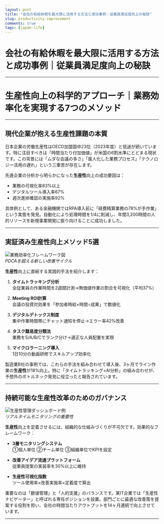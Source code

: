 ```yaml
---
layout: post
title: "会社の有給休暇を最大限に活用する方法と成功事例｜従業員満足度向上の秘訣"
slug: productivity-improvement
comments: true
tags: [japan-life]
---
```

# 会社の有給休暇を最大限に活用する方法と成功事例｜従業員満足度向上の秘訣

---

# 生産性向上の科学的アプローチ｜業務効率化を実現する7つのメソッド

---

<script async src="https://pagead2.googlesyndication.com/pagead/js/adsbygoogle.js?client=ca-pub-7886659064712565"
     crossorigin="anonymous"></script>
<!-- 광고2 -->
<ins class="adsbygoogle"
     style="display:block"
     data-ad-client="ca-pub-7886659064712565"
     data-ad-slot="1101493367"
     data-ad-format="auto"
     data-full-width-responsive="true"></ins>
<script>
     (adsbygoogle = window.adsbygoogle || []).push({});
</script>

## 現代企業が抱える生産性課題の本質

日本企業の労働生産性はOECD加盟国中23位（2023年度）と低迷が続いています。特に注目すべきは「時間当たり付加価値」が米国の6割水準にとどまる現状です。この背景には「ムダな会議の多さ」「属人化した業務プロセス」「テクノロジー活用の遅れ」という三重苦が存在します。

先進企業の分析から明らかになった**生産性**向上の成功要因は：
- 業務の可視化率83%以上
- デジタルツール導入率67%
- 週次進捗確認の実施率92%

具体例として、ある金融機関ではRPA導入前に「経費精算業務の78%が手作業」という実態を発見。自動化により処理時間を1/4に削減し、年間3,200時間の人的リソースを新規事業開発に振り向けることに成功しました。

<script async src="https://pagead2.googlesyndication.com/pagead/js/adsbygoogle.js?client=ca-pub-7886659064712565"
     crossorigin="anonymous"></script>
<!-- 광고2 -->
<ins class="adsbygoogle"
     style="display:block"
     data-ad-client="ca-pub-7886659064712565"
     data-ad-slot="1101493367"
     data-ad-format="auto"
     data-full-width-responsive="true"></ins>
<script>
     (adsbygoogle = window.adsbygoogle || []).push({});
</script>

---

## 実証済み生産性向上メソッド5選

![業務効率化フレームワーク図](https://example.com/efficiency-framework.png)  
*PDCAを超える新しい改善サイクル*

**生産性**向上に直結する実践的手法を紹介します：

1. **タイムトラッキング分析**  
   全従業員の作業時間を2週間計測→無価値作業の割合を可視化（平均37%）

2. **Meeting ROI計算**  
   会議の投資対効果を「参加者時給×時間÷成果」で数値化

3. **デジタルデトックス制度**  
   集中作業時間帯にチャット通知を停止→エラー率42%改善

4. **タスク難易度分類法**  
   業務をS/A/B/Cでランク分け→適正な人員配置を実現

5. **マイクロラーニング導入**  
   1日10分の動画研修でスキルアップ効率化

製造業B社の事例では、これらの手法を組み合わせて導入後、3ヶ月でライン作業の**生産性**が18%向上。特に「タイムトラッキング+AI分析」の組み合わせが、予想外のボトルネック発見に役立ったと報告されています。

<script async src="https://pagead2.googlesyndication.com/pagead/js/adsbygoogle.js?client=ca-pub-7886659064712565"
     crossorigin="anonymous"></script>
<!-- 광고2 -->
<ins class="adsbygoogle"
     style="display:block"
     data-ad-client="ca-pub-7886659064712565"
     data-ad-slot="1101493367"
     data-ad-format="auto"
     data-full-width-responsive="true"></ins>
<script>
     (adsbygoogle = window.adsbygoogle || []).push({});
</script>

---

## 持続可能な生産性改革のためのガバナンス

![生産性管理ダッシュボード例](https://example.com/dashboard-example.jpg)  
*リアルタイムモニタリングの重要性*

**生産性**向上を定着させるには、組織的な仕組みづくりが不可欠です。効果的なフレームワーク：

- **3層モニタリングシステム**  
  ①個人単位 ②チーム単位 ③組織単位でKPIを設定

- **改善アイデア流通プラットフォーム**  
  従業員提案の実装率を30%以上に維持

- **生産性可視化指数**  
  ツール使用率×改善実施率×定着度で算出

重要なのは「数値管理」と「人的支援」のバランスです。某IT企業では「生産性ナビゲーター」と呼ばれる専任ポジションを設置。部門ごとに最適な改善策を提案する役割を担い、全社の時間当たりアウトプットを14ヶ月連続で向上させています。

---

<script async src="https://pagead2.googlesyndication.com/pagead/js/adsbygoogle.js?client=ca-pub-7886659064712565"
     crossorigin="anonymous"></script>
<!-- 광고2 -->
<ins class="adsbygoogle"
     style="display:block"
     data-ad-client="ca-pub-7886659064712565"
     data-ad-slot="1101493367"
     data-ad-format="auto"
     data-full-width-responsive="true"></ins>
<script>
     (adsbygoogle = window.adsbygoogle || []).push({});
</script>